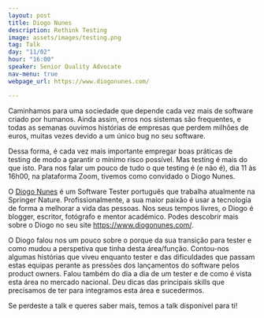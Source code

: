 ```yaml
---
layout: post
title: Diogo Nunes
description: Rethink Testing
image: assets/images/testing.png
tag: Talk
day: "11/02"
hour: "16:00"
speaker: Senior Quality Advocate
nav-menu: true
webpage_url: https://www.diogonunes.com/

---
```




 
Caminhamos para uma sociedade que depende cada vez mais de software criado por humanos. Ainda assim, erros nos sistemas são frequentes, e todas as semanas ouvimos histórias de empresas que perdem milhões de euros, muitas vezes devido a um único bug no seu software.
 
Dessa forma, é cada vez mais importante empregar boas práticas de testing de modo a garantir o mínimo risco possível. Mas testing é mais do que isto. Para nos falar um pouco de tudo o que testing é (e não é), dia 11 às 16h00, na plataforma Zoom, tivemos como convidado o Diogo Nunes.
 
O [Diogo Nunes](https://www.diogonunes.com/) é um Software Tester português que trabalha atualmente na Springer Nature. Profissionalmente, a sua maior paixão é usar a tecnologia de forma a melhorar a vida das pessoas. Nos seus tempos livres, o Diogo é blogger, escritor, fotógrafo e mentor académico. Podes descobrir mais sobre o Diogo no seu site https://www.diogonunes.com/.  
 

O Diogo falou nos um pouco sobre o porque da sua transição para tester e como mudou a perspetiva que tinha desta área/função. Contou-nos algumas histórias que viveu enquanto tester e das dificuldades que passam estas equipas perante as pressões dos lançamentos do software pelos product owners.
Falou também do dia a dia de um tester e de como é vista esta área no mercado nacional.
Deu dicas das principais skills que precisamos de ter para integramos esta área e sucedermos.

Se perdeste a talk e queres saber mais, temos a talk disponível para ti!

